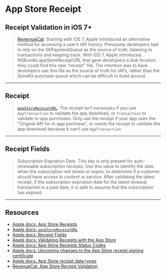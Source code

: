 # App Store Receipt

## Receipt Validation in iOS 7+

> [RevernueCat](https://www.revenuecat.com/blog/app-store-receipt-file-example/): Starting with iOS 7, Apple introduced an alternative method for accessing a user’s IAP history. Previously developers had to rely on the SKPaymentQueue as the source of truth, listening to transactions and keeping track. With iOS 7, Apple introduced NSBundle.appStoreReceiptURL that gave developers a disk location they could find this new “receipt” file. The intention was to have developers use this file as the source of truth for IAPs, rather than the StoreKit purchase queue which can be difficult to build around.

***

## Receipt 

> [`appStoreReceiptURL`](https://developer.apple.com/documentation/foundation/nsbundle/1407276-appstorereceipturl): The receipt isn’t necessary if you use `AppTransaction` to validate the app download, or `Transaction` to validate in-app purchases. Only use the receipt if your app uses the "Original API for in-app purchase", or needs the receipt to validate the app download because it can’t use `AppTransaction`.

***

## Receipt Fields

> Subscription Expiration Date. This key is only present for auto-renewable subscription receipts. Use this value to identify the date when the subscription will renew or expire, to determine if a customer should have access to content or service. After validating the latest receipt, if the subscription expiration date for the latest renewal transaction is a past date, it is safe to assume that the subscription has expired.

***

## Resources

* [Apple docs: App Store Receipts](https://developer.apple.com/documentation/appstorereceipts)
* [Apple docs: `appStoreReceiptURL`](https://developer.apple.com/documentation/foundation/nsbundle/1407276-appstorereceipturl)
* [Apple docs: Receipt Fields](https://developer.apple.com/library/archive/releasenotes/General/ValidateAppStoreReceipt/Chapters/ReceiptFields.html#//apple_ref/doc/uid/TP40010573-CH106-SW1)
* [Apple docs: Validating Receipts with the App Store](https://developer.apple.com/documentation/storekit/original_api_for_in-app_purchase/validating_receipts_with_the_app_store)
* [Apple docs: App Store Receipts Status Codes](https://developer.apple.com/documentation/appstorereceipts/status)
* [Apple docs: Upcoming changes to the App Store receipt signing certificate](https://developer.apple.com/news/?id=ytb7qj0x&utm_campaign=iOS%2BDev%2BWeekly&utm_medium=email&utm_source=iOS%2BDev%2BWeekly%2BIssue%2B591)
* [Apple docs: App Store receipt data types](https://developer.apple.com/documentation/appstorereceipts/app_store_receipt_data_types)
* [RevenueCat: App Store Receipt Validation](https://www.revenuecat.com/app-store-receipt-validation/)

